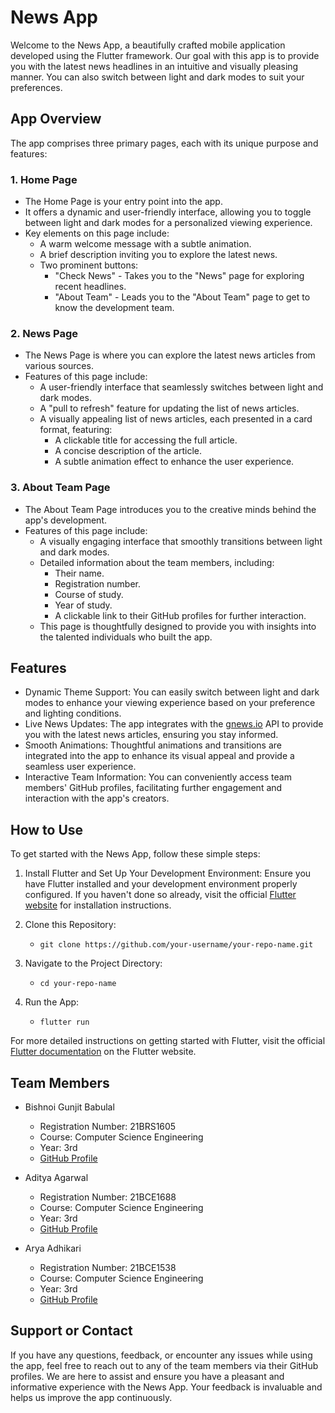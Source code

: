 # News App

Welcome to the News App, a beautifully crafted mobile application developed using the Flutter framework. Our goal with this app is to provide you with the latest news headlines in an intuitive and visually pleasing manner. You can also switch between light and dark modes to suit your preferences.

## App Overview

The app comprises three primary pages, each with its unique purpose and features:

### 1. Home Page
   - The Home Page is your entry point into the app.
   - It offers a dynamic and user-friendly interface, allowing you to toggle between light and dark modes for a personalized viewing experience.
   - Key elements on this page include:
     - A warm welcome message with a subtle animation.
     - A brief description inviting you to explore the latest news.
     - Two prominent buttons:
       - "Check News" - Takes you to the "News" page for exploring recent headlines.
       - "About Team" - Leads you to the "About Team" page to get to know the development team.

### 2. News Page
   - The News Page is where you can explore the latest news articles from various sources.
   - Features of this page include:
     - A user-friendly interface that seamlessly switches between light and dark modes.
     - A "pull to refresh" feature for updating the list of news articles.
     - A visually appealing list of news articles, each presented in a card format, featuring:
       - A clickable title for accessing the full article.
       - A concise description of the article.
       - A subtle animation effect to enhance the user experience.

### 3. About Team Page
   - The About Team Page introduces you to the creative minds behind the app's development.
   - Features of this page include:
     - A visually engaging interface that smoothly transitions between light and dark modes.
     - Detailed information about the team members, including:
       - Their name.
       - Registration number.
       - Course of study.
       - Year of study.
       - A clickable link to their GitHub profiles for further interaction.
     - This page is thoughtfully designed to provide you with insights into the talented individuals who built the app.

## Features

- Dynamic Theme Support: You can easily switch between light and dark modes to enhance your viewing experience based on your preference and lighting conditions.
- Live News Updates: The app integrates with the [gnews.io](https://gnews.io) API to provide you with the latest news articles, ensuring you stay informed.
- Smooth Animations: Thoughtful animations and transitions are integrated into the app to enhance its visual appeal and provide a seamless user experience.
- Interactive Team Information: You can conveniently access team members' GitHub profiles, facilitating further engagement and interaction with the app's creators.

## How to Use

To get started with the News App, follow these simple steps:

1. Install Flutter and Set Up Your Development Environment: Ensure you have Flutter installed and your development environment properly configured. If you haven't done so already, visit the official [Flutter website](https://flutter.dev) for installation instructions.

2. Clone this Repository:
   - `git clone https://github.com/your-username/your-repo-name.git`

3. Navigate to the Project Directory:
   - `cd your-repo-name`

4. Run the App:
   - `flutter run`

For more detailed instructions on getting started with Flutter, visit the official [Flutter documentation](https://flutter.dev/docs) on the Flutter website.

## Team Members

- Bishnoi Gunjit Babulal
  - Registration Number: 21BRS1605
  - Course: Computer Science Engineering
  - Year: 3rd
  - [GitHub Profile](https://github.com/Gunjit27)

- Aditya Agarwal
  - Registration Number: 21BCE1688
  - Course: Computer Science Engineering
  - Year: 3rd
  - [GitHub Profile](https://github.com/adityaag10)

- Arya Adhikari
  - Registration Number: 21BCE1538
  - Course: Computer Science Engineering
  - Year: 3rd
  - [GitHub Profile](https://github.com/hellowrld640)

## Support or Contact

If you have any questions, feedback, or encounter any issues while using the app, feel free to reach out to any of the team members via their GitHub profiles. We are here to assist and ensure you have a pleasant and informative experience with the News App. Your feedback is invaluable and helps us improve the app continuously.
